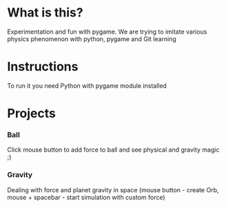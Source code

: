 # What is this?
Experimentation and  fun with pygame. We are trying to imitate various physics phenomenon with python, pygame and Git learning
# Instructions
To run it you need Python with pygame module installed
# Projects
### Ball
Click mouse button to add force to ball and see physical and gravity magic ;)
### Gravity
Dealing with force and planet gravity in space (mouse button - create Orb, mouse + spacebar - start simulation with custom force)
